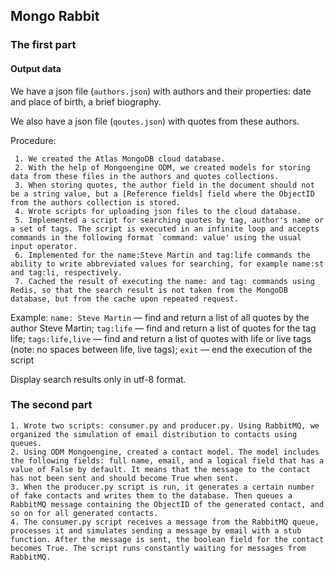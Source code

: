 ## Mongo Rabbit

### The first part
#### Output data

We have a json file (`authors.json`) with authors and their properties: date and place of birth, a brief biography.

We also have a json file (`qoutes.json`) with quotes from these authors.

Procedure:

     1. We created the Atlas MongoDB cloud database.
     2. With the help of Mongoengine ODM, we created models for storing data from these files in the authors and quotes collections.
     3. When storing quotes, the author field in the document should not be a string value, but a [Reference fields] field where the ObjectID from the authors collection is stored.
     4. Wrote scripts for uploading json files to the cloud database.
     5. Implemented a script for searching quotes by tag, author's name or a set of tags. The script is executed in an infinite loop and accepts commands in the following format `command: value' using the usual input operator.
     6. Implemented for the name:Steve Martin and tag:life commands the ability to write abbreviated values for searching, for example name:st and tag:li, respectively.
     7. Cached the result of executing the name: and tag: commands using Redis, so that the search result is not taken from the MongoDB database, but from the cache upon repeated request.

Example:
     `name: Steve Martin` — find and return a list of all quotes by the author Steve Martin;
     `tag:life` — find and return a list of quotes for the tag life;
     `tags:life,live` — find and return a list of quotes with life or live tags (note: no spaces between life, live tags);
     `exit` — end the execution of the script

Display search results only in utf-8 format.

### The second part

    1. Wrote two scripts: consumer.py and producer.py. Using RabbitMQ, we organized the simulation of email distribution to contacts using queues.
    2. Using ODM Mongoengine, created a contact model. The model includes the following fields: full name, email, and a logical field that has a value of False by default. It means that the message to the contact has not been sent and should become True when sent.
    3. When the producer.py script is run, it generates a certain number of fake contacts and writes them to the database. Then queues a RabbitMQ message containing the ObjectID of the generated contact, and so on for all generated contacts.
    4. The consumer.py script receives a message from the RabbitMQ queue, processes it and simulates sending a message by email with a stub function. After the message is sent, the boolean field for the contact becomes True. The script runs constantly waiting for messages from RabbitMQ.